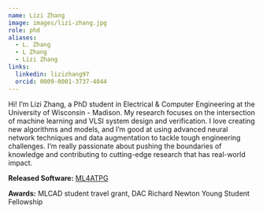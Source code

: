 ```yaml
---
name: Lizi Zhang
image: images/lizi-zhang.jpg
role: phd
aliases:
  - L. Zhang
  - L Zhang
  - Lizi Zhang
links:
  linkedin: lizizhang97
  orcid: 0009-0001-3737-4044
---
```


Hi! I’m Lizi Zhang, a PhD student in Electrical & Computer Engineering at the University of Wisconsin - Madison. My research focuses on the intersection of machine learning and VLSI system design and verification. I love creating new algorithms and models, and I’m good at using advanced neural network techniques and data augmentation to tackle tough engineering challenges. I’m really passionate about pushing the boundaries of knowledge and contributing to cutting-edge research that has real-world impact.

**Released Software:** [ML4ATPG](https://github.com/lzzh97/NN-for-ATPG)

**Awards:** MLCAD student travel grant, DAC Richard Newton Young Student Fellowship 
